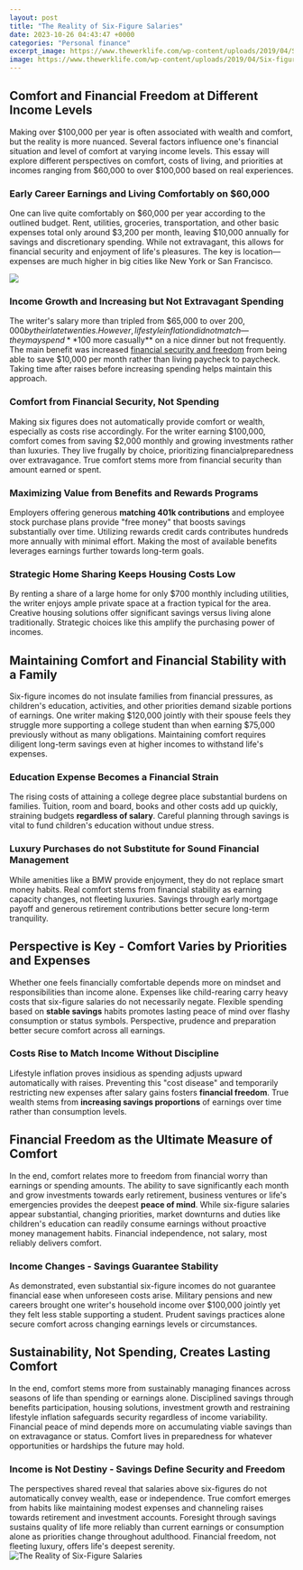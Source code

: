 ```yaml
---
layout: post
title: "The Reality of Six-Figure Salaries"
date: 2023-10-26 04:43:47 +0000
categories: "Personal finance"
excerpt_image: https://www.thewerklife.com/wp-content/uploads/2019/04/Six-figure-salary-breakdown.jpg
image: https://www.thewerklife.com/wp-content/uploads/2019/04/Six-figure-salary-breakdown.jpg
---
```


## Comfort and Financial Freedom at Different Income Levels  
Making over $100,000 per year is often associated with wealth and comfort, but the reality is more nuanced. Several factors influence one's financial situation and level of comfort at varying income levels. This essay will explore different perspectives on comfort, costs of living, and priorities at incomes ranging from $60,000 to over $100,000 based on real experiences.
### Early Career Earnings and Living Comfortably on $60,000  
One can live quite comfortably on $60,000 per year according to the outlined budget. Rent, utilities, groceries, transportation, and other basic expenses total only around $3,200 per month, leaving $10,000 annually for savings and discretionary spending. While not extravagant, this allows for financial security and enjoyment of life's pleasures. The key is location—expenses are much higher in big cities like New York or San Francisco.  

![](https://careerkarma.com/blog/wp-content/uploads/2019/07/6-figure-salary.jpg)
### Income Growth and Increasing but Not Extravagant Spending 
The writer's salary more than tripled from $65,000 to over $200,000 by their late twenties. However, lifestyle inflation did not match—they may spend **$100 more casually** on a nice dinner but not frequently. The main benefit was increased [financial security and freedom](https://fistore.mysenprints.com/collection/alewine) from being able to save $10,000 per month rather than living paycheck to paycheck. Taking time after raises before increasing spending helps maintain this approach.
### Comfort from Financial Security, Not Spending 
Making six figures does not automatically provide comfort or wealth, especially as costs rise accordingly. For the writer earning $100,000, comfort comes from saving $2,000 monthly and growing investments rather than luxuries. They live frugally by choice, prioritizing financialpreparedness over extravagance. True comfort stems more from financial security than amount earned or spent.
### Maximizing Value from Benefits and Rewards Programs  
Employers offering generous **matching 401k contributions** and employee stock purchase plans provide "free money" that boosts savings substantially over time. Utilizing rewards credit cards contributes hundreds more annually with minimal effort. Making the most of available benefits leverages earnings further towards long-term goals.
### Strategic Home Sharing Keeps Housing Costs Low
By renting a share of a large home for only $700 monthly including utilities, the writer enjoys ample private space at a fraction typical for the area. Creative housing solutions offer significant savings versus living alone traditionally. Strategic choices like this amplify the purchasing power of incomes.
## Maintaining Comfort and Financial Stability with a Family   
Six-figure incomes do not insulate families from financial pressures, as children's education, activities, and other priorities demand sizable portions of earnings. One writer making $120,000 jointly with their spouse feels they struggle more supporting a college student than when earning $75,000 previously without as many obligations. Maintaining comfort requires diligent long-term savings even at higher incomes to withstand life's expenses.
### Education Expense Becomes a Financial Strain 
The rising costs of attaining a college degree place substantial burdens on families. Tuition, room and board, books and other costs add up quickly, straining budgets **regardless of salary**. Careful planning through savings is vital to fund children's education without undue stress. 
### Luxury Purchases do not Substitute for Sound Financial Management
While amenities like a BMW provide enjoyment, they do not replace smart money habits. Real comfort stems from financial stability as earning capacity changes, not fleeting luxuries. Savings through early mortgage payoff and generous retirement contributions better secure long-term tranquility. 
## Perspective is Key - Comfort Varies by Priorities and Expenses
Whether one feels financially comfortable depends more on mindset and responsibilities than income alone. Expenses like child-rearing carry heavy costs that six-figure salaries do not necessarily negate. Flexible spending based on **stable savings** habits promotes lasting peace of mind over flashy consumption or status symbols. Perspective, prudence and preparation better secure comfort across all earnings.
### Costs Rise to Match Income Without Discipline 
Lifestyle inflation proves insidious as spending adjusts upward automatically with raises. Preventing this "cost disease" and temporarily restricting new expenses after salary gains fosters **financial freedom**. True wealth stems from **increasing savings proportions** of earnings over time rather than consumption levels. 
## Financial Freedom as the Ultimate Measure of Comfort
In the end, comfort relates more to freedom from financial worry than earnings or spending amounts. The ability to save significantly each month and grow investments towards early retirement, business ventures or life's emergencies provides the deepest **peace of mind**. While six-figure salaries appear substantial, changing priorities, market downturns and duties like children's education can readily consume earnings without proactive money management habits. Financial independence, not salary, most reliably delivers comfort.
### Income Changes - Savings Guarantee Stability  
As demonstrated, even substantial six-figure incomes do not guarantee financial ease when unforeseen costs arise. Military pensions and new careers brought one writer's household income over $100,000 jointly yet they felt less stable supporting a student. Prudent savings practices alone secure comfort across changing earnings levels or circumstances.
## Sustainability, Not Spending, Creates Lasting Comfort 
In the end, comfort stems more from sustainably managing finances across seasons of life than spending or earnings alone. Disciplined savings through benefits participation, housing solutions, investment growth and restraining lifestyle inflation safeguards security regardless of income variability. Financial peace of mind depends more on accumulating viable savings than on extravagance or status. Comfort lives in preparedness for whatever opportunities or hardships the future may hold.
### Income is Not Destiny - Savings Define Security and Freedom
The perspectives shared reveal that salaries above six-figures do not automatically convey wealth, ease or independence. True comfort emerges from habits like maintaining modest expenses and channeling raises towards retirement and investment accounts. Foresight through savings sustains quality of life more reliably than current earnings or consumption alone as priorities change throughout adulthood. Financial freedom, not fleeting luxury, offers life's deepest serenity.
![The Reality of Six-Figure Salaries](https://www.thewerklife.com/wp-content/uploads/2019/04/Six-figure-salary-breakdown.jpg)